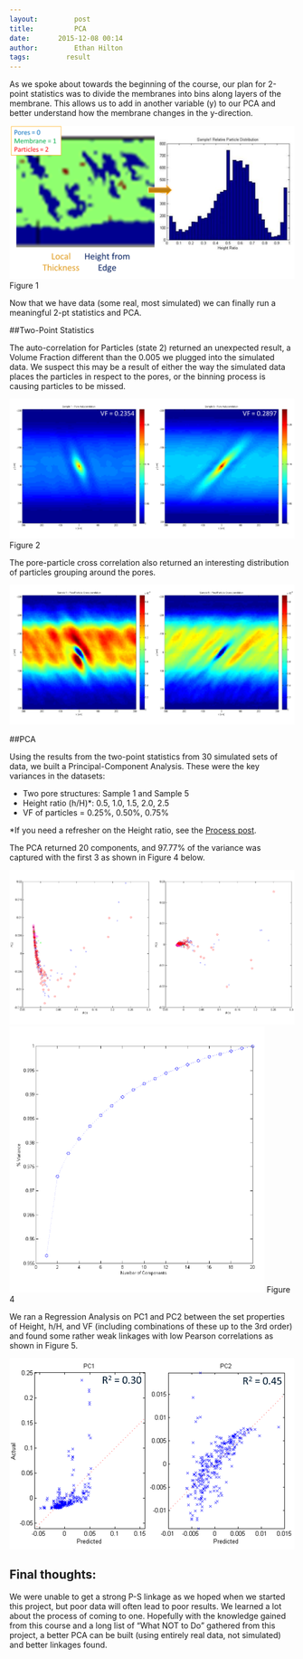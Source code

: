 ```yaml
---
layout:     	post
title:      	PCA
date:       2015-12-08 00:14
author:     	Ethan Hilton
tags:         result
---
```


As we spoke about towards the beginning of the course, our plan for 2-point statistics was to divide the membranes into bins along layers of the membrane. This allows us to add in another variable (y) to our PCA and better understand how the membrane changes in the y-direction.

![Fig1](https://github.com/Materials-Informatics-Class-Fall2015/MIC-Microparticle-distribution/blob/gh-pages/img/Pics%20for%20posts/PCA%20pics/Fig1.png?raw=true)
Figure 1

Now that we have data (some real, most simulated) we can finally run a meaningful 2-pt statistics and PCA.

##Two-Point Statistics

The auto-correlation for Particles (state 2) returned an unexpected result, a Volume Fraction different than the 0.005 we plugged into the simulated data. We suspect this may be a result of either the way the simulated data places the particles in respect to the pores, or the binning process is causing particles to be missed.

![Fig2](https://github.com/Materials-Informatics-Class-Fall2015/MIC-Microparticle-distribution/blob/gh-pages/img/Pics%20for%20posts/PCA%20pics/Fig2.png?raw=true) Figure 2

The pore-particle cross correlation also returned an interesting distribution of particles grouping around the pores.

![Fig3](https://github.com/Materials-Informatics-Class-Fall2015/MIC-Microparticle-distribution/blob/gh-pages/img/Pics%20for%20posts/PCA%20pics/Fig3.png?raw=true)

##PCA

Using the results from the two-point statistics from 30 simulated sets of data, we built a Principal-Component Analysis. These were the key variances in the datasets:

- Two pore structures: Sample 1 and Sample 5
- Height ratio (h/H)*: 0.5, 1.0, 1.5, 2.0, 2.5
- VF of particles = 0.25%, 0.50%, 0.75%

*If you need a refresher on the Height ratio, see the [Process post](http://materials-informatics-class-fall2015.github.io/MIC-Microparticle-distribution/2015/09/29/Process/ "Process - the P in PSP").

The PCA returned 20 components, and 97.77% of the variance was captured with the first 3 as shown in Figure 4 below.

![Fig4.1](https://github.com/Materials-Informatics-Class-Fall2015/MIC-Microparticle-distribution/blob/gh-pages/img/Pics%20for%20posts/PCA%20pics/Fig4.1.png?raw=true)
![Fig4.1](https://github.com/Materials-Informatics-Class-Fall2015/MIC-Microparticle-distribution/blob/gh-pages/img/Pics%20for%20posts/PCA%20pics/Fig4.png?raw=true)
Figure 4

We ran a Regression Analysis on PC1 and PC2 between the set properties of Height, h/H, and VF (including combinations of these up to the 3rd order) and found some rather weak linkages with low Pearson correlations as shown in Figure 5. 

![Fig5](https://github.com/Materials-Informatics-Class-Fall2015/MIC-Microparticle-distribution/blob/gh-pages/img/Pics%20for%20posts/PCA%20pics/Fig5.1.png?raw=true)

## Final thoughts:

We were unable to get a strong P-S linkage as we hoped when we started this project, but poor data will often lead to poor results. We learned a lot about the process of coming to one. Hopefully with the knowledge gained from this course and a long list of “What NOT to Do” gathered from this project, a better PCA can be built (using entirely real data, not simulated) and better linkages found.
